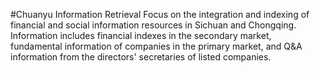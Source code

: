 #Chuanyu Information Retrieval
Focus on the integration and indexing of financial and social information resources in Sichuan and Chongqing. Information includes financial indexes in the secondary market, fundamental information of companies in the primary market, and Q&amp;A information from the directors' secretaries of listed companies.
